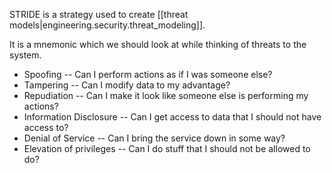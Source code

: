 

STRIDE is a strategy used to create [[threat models|engineering.security.threat_modeling]].

It is a mnemonic which we should look at while thinking of
threats to the system.

* Spoofing -- Can I perform actions as if I was someone else?
* Tampering -- Can I modify data to my advantage?
* Repudiation -- Can I make it look like someone else is performing my actions?
* Information Disclosure -- Can I get access to data that I should not have access to?
* Denial of Service -- Can I bring the service down in some way?
* Elevation of privileges -- Can I do stuff that I should not be allowed to do?
